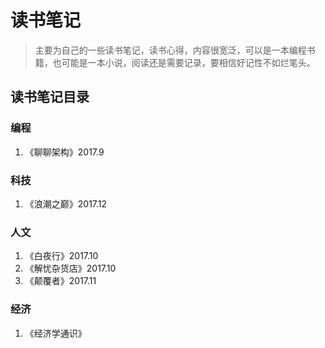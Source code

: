 # 读书笔记

> 主要为自己的一些读书笔记，读书心得，内容很宽泛，可以是一本编程书籍，也可能是一本小说，阅读还是需要记录，要相信好记性不如烂笔头。

## 读书笔记目录

### 编程
1. 《聊聊架构》2017.9
### 科技
1. 《浪潮之巅》2017.12
### 人文
1. 《白夜行》2017.10
2. 《解忧杂货店》2017.10
3. 《颠覆者》2017.11
### 经济
1. 《经济学通识》
